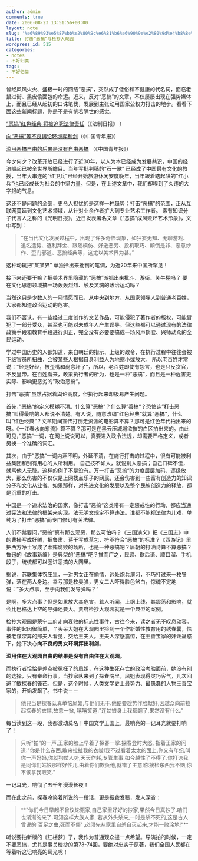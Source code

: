 ```yaml
---
author: admin
comments: true
date: 2006-08-23 13:51:56+00:00
layout: note
slug: '%e6%89%93%e5%87%bb%e2%80%9c%e6%81%b6%e6%90%9e%e2%80%9d%e4%b8%8e%e6%a3%80%e6%8a%84%e5%a4%a7%e8%a7%82%e5%9b%ad'
title: 打击“恶搞”与检抄大观园
wordpress_id: 515
categories:
- notes
- 不好归类
tags:
- 不好归类
---
```


曾经风风火火、盛极一时的网络“恶搞”，突然成了低俗和不健康的代名词，面临老鼠过街、黑皮偷面包的命运。近来，反对“恶搞”的文章，不仅屡屡出现在强势媒体上，而且已经从起初的口诛笔伐，发展到主张动用国家公权力打击的地步。看看下面这些新闻标题，你是不是有恍若隔世的感觉。

[“恶搞”红色经典 将被追究法律责任](http://culture.people.com.cn/GB/22219/4683724.html)（《法制日报》 ）

[向“恶搞”等不良舆论环境挥利剑](http://zqb.cyol.com/content/2006-08/23/content_1488021.htm)（《中国青年报》）

[滥用恶搞自由的后果是没有自由恶搞](http://www.sconline.com.cn/comment/mtsj/20060816/200681694600.htm) （《中国青年报》）

今夕何夕？改革开放已经进行了近30年，以人为本已经成为发展共识，中国的经济崛起已被全世界所瞻目。当年写批判稿的“石一歌” 已经成了中国最有文化的教授，当年大串连的“红卫兵”已经开始旅游休闲安度晚年，当年跟着瞎起哄的“红小兵”也已经成长为社会的中坚力量。但是，在上述文章中，我们却嗅到了久违的大字报的气息。

这还不是问题的全部，更令人担忧的是这样一种趋势：打击“恶搞”的范围，正从互联网蔓延到文化艺术领域，从针对业余作者扩大到专业艺术工作者。 素有知识分子代言人之称的《光明日报》，近日发表署名文章《“恶搞”成风败坏艺术形象》，文中写到：





<blockquote>“在当代文化发展过程中，出现了许多奇怪现象，如狂妄无知、无聊游戏、追名造势、逐利拜金、跟随模仿、好逸恶劳、投机取巧、颠倒是非、恶意炒作、歪门邪道、恶搞经典等，这尤以美术界为甚。”</blockquote>





这种动辄把“某某界” 单独拎出来批判的笔调，为近20年来中国所罕见！

接下来还要干嘛？把美术界里隐藏的“恶搞”派抓出来批斗、游街、关牛棚吗？ 要在文化思想领域搞一场轰轰烈烈、触及灵魂的政治运动吗？

当然这只是少数人的一厢情愿而已，从中央到地方，从国家领导人到普通老百姓，大家都知道政治运动的危害。

我们不否认，有一些经过二度创作的文艺作品，可能侵犯了著作者的版权，可能冒犯了一部分受众，甚至也可能对未成年人产生误导。但这些都可以通过现有的法律政策手段和教育手段进行纠正，完全没有必要要搞成一场风声鹤唳、兴师动众的全民运动。

学过中国历史的人都知道，来自朝廷的指示、上级的政令，在执行过程中往往会被下级官员所扭曲，会被某些人根据自身利益人为地缩小或放大。 所以老百姓才常说：“经是好经，被歪嘴和尚念坏了”，所以，老百姓即使有怨言，也是只反贪官，不反皇帝。在百姓看来，政策执行者的所为，也是一种“恶搞”，而且是一种危害更实际、影响更恶劣的”政治恶搞“。

打击”恶搞“虽然占据着舆论高度，但执行起来却极易产生问题。

首先，”恶搞“的定义模糊不清。什么算”恶搞“？什么算”善搞“？恐怕连”打击恶搞“叫得最响的人都说不清楚。有人说，随意改编”红色经典“就算”恶搞“，什么叫”红色经典“？文革期间宣传打倒走资派的电影算不算？那可是红色年代拍出来的呀。《一江春水向东流》算不算？那可是在黑云压城城欲摧的白区拍出来的。由此可见，”恶搞“一词，在网上说说可以，真要进入政令法规，却需要严格定义，或者另换一个准确的词汇。

其次，由于”恶搞“一词内涵不明，外延不清，在施行打击的过程中，很有可能被利益集团和别有用心的人所利用。 自己技不如人，就说别人恶搞；自己口碑不佳，就骂他人无耻。这样的例子不是没有。万一打击”恶搞“的力度层层加码、逐级放大，那么伤害的不仅仅是上网找点乐子的网民，还会伤害到一些富有创造力的知识分子和文化从业者。如果那样，对先进文化的发展以及整个民族创造力的释放，都是沉重的打击。

中国是一个追求法治的国家，像打击”恶搞“这类带有一定惩戒性的行动，都应当通过宪法和法律的框架来实现。法无明文规定不算违法。谁都不能视法律为儿戏，单纯为了打击”恶搞“而专门修订有关法律。

人们不禁要问，”恶搞“真有那么邪恶，那么可怕吗？《三国演义》把《三国志》中的曹操写成奸贼，把鲁肃、蒋干写成草包，符不符合”恶搞“的标准？《西游记》里把西方净土写成了索贿腐败的场所，也是一种恶搞吧？唐朝的打油诗算不算恶搞？鲁迅的《故事新编》是典型的”恶搞“吧？推而广之，民谚、歇后语、顺口溜、手机段子，统统都可以圈进恶搞的大网里。

据说，苏联集体农庄里，一对男女正在偷情，远处炮兵演习，不巧打过来一枚导弹，落在两人身边。幸亏那是枚臭弹，男女二人吓得脸色煞白，惊魂不定地说：”多大点事，至于向我们发导弹吗？“

是啊，多大点事？但是如果放大其危害，耸人听闻，上纲上线，其震荡和影响，就会比巴格达上空的导弹还要大。贾府检抄大观园就是一个典型的案例。

检抄大观园是荣宁二府走向衰败的标志性事件，古往今来，读之者无不叹息动容。事件的起因很简单，丫头呆大姐在大观园里捡到一个作新婚性教育用的绣春囊，恰被老谋深算的邢夫人看见，交给王夫人。王夫人深感震惊，在王善宝家的奸谗蛊惑下，她下决心**向不良的男女环境挥出利剑**。

**滥用住在大观园自由的结果是没有自由住在大观园。**

而执行者恰恰是差点被冤枉了的凤姐，在这种生死存亡的政治考验面前，她没有别的选择，只有奉命行事。当抄家队来到了探春院里，凤姐表现得灵巧客气，几次回避了敏探春的锋芒。但是，这个时候，人类文学史上最势力、最愚蠢的人物王善宝家的，开始发飙了。书中说－－





<blockquote>他只当是探春认真单恼凤姐,与他们无干.他便要趁势作脸献好,因越众向前拉起探春的衣襟,故意一掀, 嘻嘻笑道:"连姑娘身上我都翻了,果然没有什么."</blockquote>





每当读到这一段，我都激动莫名！中国文学王国上，最响亮的一记耳光就要打响了！





<blockquote>只听"拍"的一声,王家的脸上早着了探春一掌.探春登时大怒, 指着王家的问道:"你是什么东西,敢来拉扯我的衣裳!我不过看着太太的面上,你又有年纪,叫你一声妈妈,你就狗仗人势,天天作耗,专管生事.如今越性了不得了.你打谅我是同你们姑娘那样好性儿,由着你们欺负他,就错了主意!你搜检东西我不恼,你不该拿我取笑."</blockquote>





一记耳光，响彻了五千年漫漫长夜！

而在此之前，探春冷笑着所说的一段话，更是振聋发聩，发人深省：





<blockquote>**”你们今日早起不曾议论甄家,自己家里好好的抄家,果然今日真抄了.咱们也渐渐的来了.可知这样大族人家, 若从外头杀来,一时是杀不死的,这是古人曾说的`百足之虫,死而不僵' ,必须先从家里自杀自灭起来,才能一败涂地!“**</blockquote>





听说要拍新版的《红楼梦》了，我作为普通观众提一点希望。导演拍的时候，一定不要恶搞，尤其是事关检抄的第73-74回，要绝对忠实于原著，我们全国人民都在等着听这记响亮的耳光呢！
